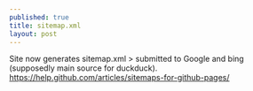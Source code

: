 ```yaml
---
published: true
title: sitemap.xml
layout: post
---
```

Site now generates sitemap.xml > submitted to Google and bing (supposedly main source for duckduck).  
<https://help.github.com/articles/sitemaps-for-github-pages/>